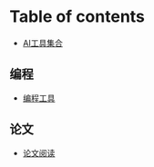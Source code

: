 # Table of contents

* [AI工具集合](README.md)

## 编程

* [编程工具](bian-cheng/bian-cheng-gong-ju.md)

## 论文

* [论文阅读](lun-wen/lun-wen-yue-du.md)
